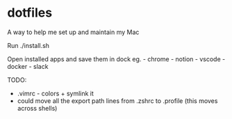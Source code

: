 # dotfiles
A way to help me set up and maintain my Mac

Run ./install.sh

Open installed apps and save them in dock eg.
    - chrome
    - notion
    - vscode
    - docker
    - slack 

TODO: 
- .vimrc - colors + symlink it
- could move all the export path lines from .zshrc to .profile (this moves across shells)